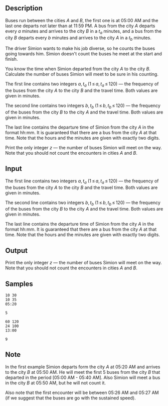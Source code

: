 ## Description

<div><p>Buses run between the cities <span class="tex-span"><i>A</i></span> and <span class="tex-span"><i>B</i></span>, the first one is at 05:00 AM and the last one departs not later than at 11:59 PM. A bus from the city <span class="tex-span"><i>A</i></span> departs every <span class="tex-span"><i>a</i></span> minutes and arrives to the city <span class="tex-span"><i>B</i></span> in a <span class="tex-span"><i>t</i><sub class="lower-index"><i>a</i></sub></span> minutes, and a bus from the city <span class="tex-span"><i>B</i></span> departs every <span class="tex-span"><i>b</i></span> minutes and arrives to the city <span class="tex-span"><i>A</i></span> in a <span class="tex-span"><i>t</i><sub class="lower-index"><i>b</i></sub></span> minutes.</p><p>The driver Simion wants to make his job diverse, so he counts the buses going towards him. Simion doesn't count the buses he meet at the start and finish.</p><p>You know the time when Simion departed from the city <span class="tex-span"><i>A</i></span> to the city <span class="tex-span"><i>B</i></span>. Calculate the number of buses Simion will meet to be sure in his counting.</p></div><div class="input-specification"><p>The first line contains two integers <span class="tex-span"><i>a</i>, <i>t</i><sub class="lower-index"><i>a</i></sub></span> (<span class="tex-span">1 ≤ <i>a</i>, <i>t</i><sub class="lower-index"><i>a</i></sub> ≤ 120</span>) — the frequency of the buses from the city <span class="tex-span"><i>A</i></span> to the city <span class="tex-span"><i>B</i></span> and the travel time. Both values are given in minutes.</p><p>The second line contains two integers <span class="tex-span"><i>b</i>, <i>t</i><sub class="lower-index"><i>b</i></sub></span> (<span class="tex-span">1 ≤ <i>b</i>, <i>t</i><sub class="lower-index"><i>b</i></sub> ≤ 120</span>) — the frequency of the buses from the city <span class="tex-span"><i>B</i></span> to the city <span class="tex-span"><i>A</i></span> and the travel time. Both values are given in minutes.</p><p>The last line contains the departure time of Simion from the city <span class="tex-span"><i>A</i></span> in the format <span class="tex-font-style-tt">hh:mm</span>. It is guaranteed that there are a bus from the city <span class="tex-span"><i>A</i></span> at that time. Note that the hours and the minutes are given with exactly two digits.</p></div><div class="output-specification"><p>Print the only integer <span class="tex-span"><i>z</i></span> — the number of buses Simion will meet on the way. Note that you should not count the encounters in cities <span class="tex-span"><i>A</i></span> and <span class="tex-span"><i>B</i></span>.</p></div>

## Input

<p>The first line contains two integers <span class="tex-span"><i>a</i>, <i>t</i><sub class="lower-index"><i>a</i></sub></span> (<span class="tex-span">1 ≤ <i>a</i>, <i>t</i><sub class="lower-index"><i>a</i></sub> ≤ 120</span>) — the frequency of the buses from the city <span class="tex-span"><i>A</i></span> to the city <span class="tex-span"><i>B</i></span> and the travel time. Both values are given in minutes.</p><p>The second line contains two integers <span class="tex-span"><i>b</i>, <i>t</i><sub class="lower-index"><i>b</i></sub></span> (<span class="tex-span">1 ≤ <i>b</i>, <i>t</i><sub class="lower-index"><i>b</i></sub> ≤ 120</span>) — the frequency of the buses from the city <span class="tex-span"><i>B</i></span> to the city <span class="tex-span"><i>A</i></span> and the travel time. Both values are given in minutes.</p><p>The last line contains the departure time of Simion from the city <span class="tex-span"><i>A</i></span> in the format <span class="tex-font-style-tt">hh:mm</span>. It is guaranteed that there are a bus from the city <span class="tex-span"><i>A</i></span> at that time. Note that the hours and the minutes are given with exactly two digits.</p>

## Output

<p>Print the only integer <span class="tex-span"><i>z</i></span> — the number of buses Simion will meet on the way. Note that you should not count the encounters in cities <span class="tex-span"><i>A</i></span> and <span class="tex-span"><i>B</i></span>.</p>

## Samples

```input1
10 30
10 35
05:20

```

```output1
5

```






```input2
60 120
24 100
13:00

```

```output2
9

```




## Note

<p>In the first example Simion departs form the city <span class="tex-span"><i>A</i></span> at 05:20 AM and arrives to the city <span class="tex-span"><i>B</i></span> at 05:50 AM. He will meet the first <span class="tex-span">5</span> buses from the city <span class="tex-span"><i>B</i></span> that departed in the period [05:00 AM - 05:40 AM]. Also Simion will meet a bus in the city <span class="tex-span"><i>B</i></span> at 05:50 AM, but he will not count it.</p><p>Also note that the first encounter will be between 05:26 AM and 05:27 AM (if we suggest that the buses are go with the sustained speed).</p>
